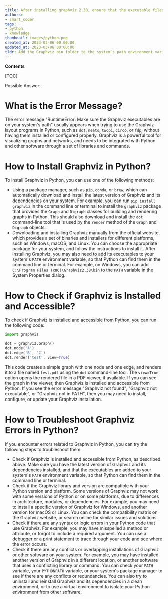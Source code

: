 ```yaml
---
title: After installing graphviz 2.38, ensure that the executable files of graphviz are added to the path of your system to avoid the occurrence of "runtimeerror"
authors:
- smart_coder
tags:
- python
- knowledge
thumbnail: images/python.png
created_at: 2023-03-06 00:00:00
updated_at: 2023-03-06 00:00:00
tldr: Add the Graphviz bin folder to the system`s path environment variable.
---
```


**Contents**

[TOC]

Possible Answer:

# What is the Error Message?

The error message "RuntimeError: Make sure the Graphviz executables are on your system's path" usually appears when trying to use the Graphviz layout programs in Python, such as `dot`, `neato`, `twopi`, `circo`, or `fdp`, without having them installed or configured properly. Graphviz is a powerful tool for visualizing graphs and networks, and needs to be integrated with Python and other software through a set of libraries and commands.

# How to Install Graphviz in Python?

To install Graphviz in Python, you can use one of the following methods:

- Using a package manager, such as `pip`, `conda`, or `brew`, which can automatically download and install the latest version of Graphviz and its dependencies on your system. For example, you can run `pip install graphviz` in the command line or terminal to install the `graphviz` package that provides the `Graph` and `Digraph` classes for building and rendering graphs in Python. This should also download and install the `dot` command-line tool that is used by the `render` method of the `Graph` and `Digraph` objects.
- Downloading and installing Graphviz manually from the official website, which provides a set of binaries and installers for different platforms, such as Windows, macOS, and Linux. You can choose the appropriate package for your system, and follow the instructions to install it. After installing Graphviz, you may also need to add its executables to your system's `PATH` environment variable, so that Python can find them in the command line or terminal. For example, on Windows, you can add `C:\Program Files (x86)\Graphviz2.38\bin` to the `PATH` variable in the System Properties dialog.

# How to Check if Graphviz is Installed and Accessible?

To check if Graphviz is installed and accessible from Python, you can run the following code:

``` python
import graphviz

dot = graphviz.Graph()
dot.node('A')
dot.edge('B', 'C')
dot.render('test', view=True)
```

This code creates a simple graph with one node and one edge, and renders it to a file named `test.pdf` using the `dot` command-line tool. The `view=True` option opens the rendered file in a PDF viewer, if available. If you can see the graph in the viewer, then Graphviz is installed and accessible from Python. If you see the error message "Graphviz not found", "Graphviz not executable", or "Graphviz not in PATH", then you may need to install, configure, or update your Graphviz installation.

# How to Troubleshoot Graphviz Errors in Python?

If you encounter errors related to Graphviz in Python, you can try the following steps to troubleshoot them:

- Check if Graphviz is installed and accessible from Python, as described above. Make sure you have the latest version of Graphviz and its dependencies installed, and that the executables are added to your system's `PATH` environment variable, so that Python can find them in the command line or terminal.
- Check if the Graphviz library and version are compatible with your Python version and platform. Some versions of Graphviz may not work with some versions of Python or on some platforms, due to differences in architecture, modules, or dependencies. For example, you may need to install a specific version of Graphviz for Windows, and another version for macOS or Linux. You can check the compatibility matrix on the Graphviz website, or search online for similar issues and solutions.
- Check if there are any syntax or logic errors in your Python code that use Graphviz. For example, you may have misspelled a method or attribute, or forgot to include a required argument. You can use a debugger or a print statement to trace through your code and see where the error occurs.
- Check if there are any conflicts or overlapping installations of Graphviz or other software on your system. For example, you may have installed another version of Graphviz in a different location, or another software that uses a conflicting library or command. You can check your `PATH` variable, your `PYTHONPATH` variable, or your system's package manager to see if there are any conflicts or redundancies. You can also try to uninstall and reinstall Graphviz and its dependencies in a clean environment, or to use a virtual environment to isolate your Python environment from other software.
